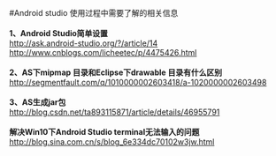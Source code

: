 #Android studio 使用过程中需要了解的相关信息
<br>
<br>**1、Android Studio简单设置**
<br>http://ask.android-studio.org/?/article/14
<br>http://www.cnblogs.com/licheetec/p/4475426.html
<br>
<br>**2、AS下mipmap 目录和Eclipse下drawable 目录有什么区别**
<br>http://segmentfault.com/q/1010000002603418/a-1020000002603498
<br>
<br>**3、AS生成jar包**
<br>http://blog.csdn.net/ta893115871/article/details/46955791
<br>
<br>**解决Win10下Android Studio terminal无法输入的问题**
<br>http://blog.sina.com.cn/s/blog_6e334dc70102w3jw.html

